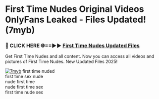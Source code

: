 # First Time Nudes Original Videos 0nlyFans Leaked - Files Updated! (7myb)

<h3>🔴 CLICK HERE 🌐==►► <a href="https://tinyurl.com/52m3yx9h" rel="nofollow">First Time Nudes Updated Files</a></h3>

Get First Time Nudes and all content. Now you can access all videos and pictures of First Time Nudes. New Updated Files 2025!

[![7myb](https://i.imgur.com/TnHtlc8.gif)](https://tinyurl.com/52m3yx9h)
first time nuded<br>
first time sex nude<br>
nude first time<br>
nude first time sex<br>
first time nude sex